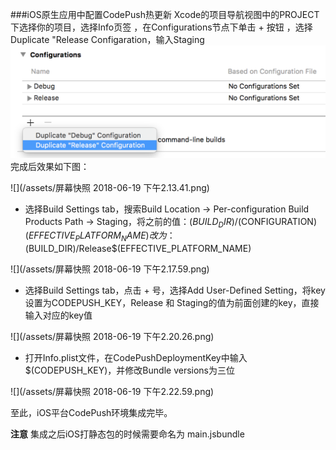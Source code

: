 ###iOS原生应用中配置CodePush热更新
Xcode的项目导航视图中的PROJECT下选择你的项目，选择Info页签 ，在Configurations节点下单击 + 按钮 ，选择Duplicate "Release Configaration，输入Staging
![](/assets/088714c0-331c-11e6-9504-5469d9a59d74.png)
完成后效果如下图：

![](/assets/屏幕快照 2018-06-19 下午2.13.41.png)


*  选择Build Settings tab，搜索Build Location -> Per-configuration Build Products Path -> Staging，将之前的值：$(BUILD_DIR)/$(CONFIGURATION)$(EFFECTIVE_PLATFORM_NAME) 改为：$(BUILD_DIR)/Release$(EFFECTIVE_PLATFORM_NAME)

![](/assets/屏幕快照 2018-06-19 下午2.17.59.png)

* 选择Build Settings tab，点击 + 号，选择Add User-Defined Setting，将key设置为CODEPUSH_KEY，Release 和 Staging的值为前面创建的key，直接输入对应的key值

![](/assets/屏幕快照 2018-06-19 下午2.20.26.png)

* 打开Info.plist文件，在CodePushDeploymentKey中输入$(CODEPUSH_KEY)，并修改Bundle versions为三位

![](/assets/屏幕快照 2018-06-19 下午2.22.59.png)

至此，iOS平台CodePush环境集成完毕。

**注意**
集成之后iOS打静态包的时候需要命名为 main.jsbundle 